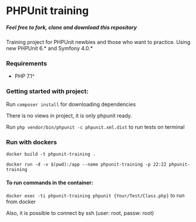 # PHPUnit training

##### Feel free to fork, clone and download this repository
Training project for PHPUnit newbies and those who want to practice. 
Using new PHPUnit 6.* and Symfony 4.0.*

### Requirements
- PHP 7.1^

### Getting started with project:
Run ```composer install``` for downloading dependencies

There is no views in project, it is only phpunit ready.

Run ```php vendor/bin/phpunit -c phpunit.xml.dist``` to run tests on terminal

### Run with dockers
```docker build -t phpunit-training .```

```docker run -d -v $(pwd):/app --name phpunit-training -p 22:22 phpunit-training```

#### To run commands in the container:
```docker exec -ti phpunit-training phpunit {Your/Test/Class.php}```  to run from docker

Also, it is possible to connect by ssh (user: root, passw: root)

